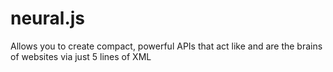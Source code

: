 # neural.js
Allows you to create compact, powerful APIs that act like and are the brains of websites via just 5 lines of XML
